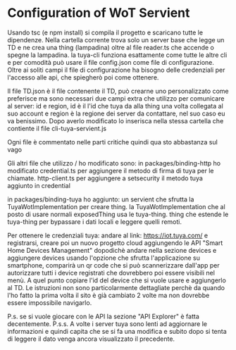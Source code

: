 # Configuration of WoT Servient

Usando tsc (e npm install) si compila il progetto e scaricano tutte le dipendenze.
Nella cartella corrente trova solo un server base che legge un TD e ne crea una thing (lampadina) oltre al file reader.ts che accende o spegne la lampadina.
la tuya-cli funziona esattamente come tutte le altre cli e per comodità può usare il file config.json come file di configurazione.
Oltre ai soliti campi il file di configurazione ha bisogno delle credenziali per l'accesso alle api, che spiegherò poi come ottenere.

Il file TD.json è il file contenente il TD, può crearne uno personalizzato come preferisce ma sono necessari due campi extra che utilizzo per comunicare al server: id e region, id è il l'id che tuya da alla thing una volta collegata al suo account e region è la regione dei server da contattare, nel suo caso eu va benissimo. Dopo averlo modificato lo inserisca nella stessa cartella che contiente il file cli-tuya-servient.js

Ogni file è commentato nelle parti critiche quindi qua sto abbastanza sul vago

Gli altri file che utilizzo / ho modificato sono:
in packages/binding-http ho modificato credential.ts per aggiungere il metodo di firma di tuya per le chiamate.
http-client.ts per aggiungere a setsecurity il metodo tuya aggiunto in credential

in packages/binding-tuya ho aggiunto:
un servient che sfrutta la TuyaWotImplementation per creare thing.
la TuyaWotImplementation che al posto di usare normali exposedThing usa le tuya-thing.
thing che estende le tuya-thing per bypassare i dati locali e leggere quelli remoti.

Per ottenere le credenziali tuya:
andare al link: https://iot.tuya.com/ e registrarsi, creare poi un nuovo progetto cloud aggiungendo le API "Smart Home Devices Management"
dopodichè andare nella sezione devices e aggiungere devices usando l'opzione che sfrutta l'applicazione su smartphone, comparirà un qr code che si può scannerizzare dall'app per autorizzare tutti i device registrati che dovrebbero poi essere visibili nel menù. A quel punto copiare l'id del device che si vuole usare e aggiungerlo al TD. Le istruzioni non sono particolarmente dettagliate perchè da quando l'ho fatto la prima volta il sito è già cambiato 2 volte ma non dovrebbe essere impossibile navigarlo.

P.s. se si vuole giocare con le API la sezione "API Explorer" è fatta decentemente.
P.s.s. A volte i server tuya sono lenti ad aggiornare le informazioni e quindi capita che se si fa una modifica e subito dopo si tenta di leggere il dato venga ancora visualizzato il precedente.
